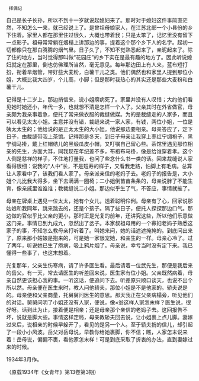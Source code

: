      择偶记 

   自己是长子长孙，所以不到十一岁就说起媳妇来了。那时对于媳妇这件事简直茫然，不知怎么一来，就已经说上了。是曾祖母娘家人，在江苏北部一个小县份的乡下住着。家里人都在那里住过很久，大概也带着我；只是太笨了，记忆里没有留下一点影子。祖母常常躺在烟榻上讲那边的事，提着这个那个乡下人的名字。起初一切都像只在那白腾腾的烟气里。日子久了，不知不觉熟悉起来了，亲昵起来了。除了住的地方，当时觉得那叫做“花园庄”的乡下实在是最有趣的地方了。因此听说媳妇就定在那里，倒也仿佛理所当然，毫无意见。每年那边田上有人来，蓝布短打扮，衔着旱烟管，带好些大麦粉，白薯干儿之类。他们偶然也和家里人提到那位小姐，大概比我大四岁，个儿高，小脚；但是那时我热心的其实还是那些大麦粉和白薯干儿。 

   记得是十二岁上，那边捎信来，说小姐痨病死了。家里并没有人叹惜；大约他们看见她时她还小，年代一多，也就想不清是怎样一个人了。父亲其时在外省做官，母亲颇为我亲事着急，便托了常来做衣服的裁缝做媒。为的是裁缝走的人家多，而且可以看见太太小姐。主意并没有错，裁缝来说一家人家，有钱，两位小姐，一位是姨太太生的；他给说的是正太太生的大小姐。他说那边要相亲。母亲答应了，定下日子，由裁缝带我上茶馆。记得那是冬天，到日子母亲让我穿上枣红宁绸袍子，黑宁绸马褂，戴上红帽结儿的黑缎瓜皮小帽，又叮嘱自己留心些。茶馆里遇见那位相亲的先生，方面大耳，同我现在年纪差不多，布袍布马褂，像是给谁穿着孝。这个人倒是慈祥的样子，不住地打量我，也问了些念什么书一类的话。回来裁缝说人家看得很细：说我的“人中”长，不是短寿的样子，又看我走路，怕脚上有毛病。总算让人家看中了，该我们看人家了。母亲派亲信的老妈子去。老妈子的报告是，大小姐个儿比我大得多，坐下去满满一圈椅；二小姐倒苗苗条条的，母亲说胖了不能生育，像亲戚里谁谁谁；教裁缝说二小姐。那边似乎生了气，不答应，事情就摧了。 

   母亲在牌桌上遇见一位太太，她有个女儿，透着聪明伶俐。母亲有了心，回家说那姑娘和我同年，跳来跳去的，还是个孩子。隔了些日子，便托人探探那边口气。那边做的官似乎比父亲的更小，那时正是光复的前年，还讲究这些，所以他们乐意做这门亲。事情已到九成九，忽然出了岔子。本家叔祖母用的一个寡妇老妈子熟悉这家子的事，不知怎么教母亲打听着了。叫她来问，她的话遮遮掩掩的。到底问出来了，原来那小姑娘是抱来的，可是她一家很宠她，和亲生的一样。母亲心冷了。过了两年，听说她已生了痨病，吸上鸦片烟了。母亲说，幸亏当时没有定下来。我已懂得一些事了，也这末想着。 

   光复那年，父亲生伤寒病，请了许多医生看。最后请着一位武先生，那便是我后来的岳父。有一天，常去请医生的听差回来说，医生家有位小姐。父亲既然病着，母亲自然更该担心我的事。一听这话，便追问下去。听差原只顺口谈天，也说不出个所以然。母亲便在医生来时，教人问他轿夫，那位小姐是不是他家的。轿夫说是的。母亲便和父亲商量，托舅舅问医生的意思。那天我正在父亲病榻旁，听见他们的对话。舅舅问明了小姐还没有人家，便说，像×翁这样人家怎末样？医生说，很好呀。话到此为止，接着便是相亲；还是母亲那个亲信的老妈子去。这回报告不坏，说就是脚大些。事情这样定局，母亲教轿夫回去说，让小姐裹上点儿脚。妻嫁过来后，说相亲的时候早躲开了，看见的是另一个人。至于轿夫捎的信儿，却引起了一段小小风波。岳父对岳母说，早教你给她裹脚，你不信；瞧，人家怎末说来着！岳母说，偏偏不裹，看他家怎末样！可是到底采取了折衷的办法，直到妻嫁过来的时候。 

   1934年3月作。 

   （原载1934年《女青年》第13卷第3期） 

